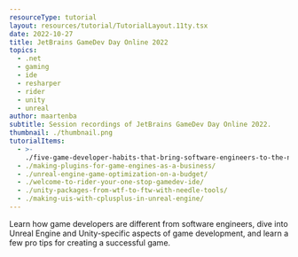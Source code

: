 ```yaml
---
resourceType: tutorial
layout: resources/tutorial/TutorialLayout.11ty.tsx
date: 2022-10-27
title: JetBrains GameDev Day Online 2022
topics:
  - .net
  - gaming
  - ide
  - resharper
  - rider
  - unity
  - unreal
author: maartenba
subtitle: Session recordings of JetBrains GameDev Day Online 2022.
thumbnail: ./thumbnail.png
tutorialItems:
  - >-
    ./five-game-developer-habits-that-bring-software-engineers-to-the-next-level/
  - ./making-plugins-for-game-engines-as-a-business/
  - ./unreal-engine-game-optimization-on-a-budget/
  - ./welcome-to-rider-your-one-stop-gamedev-ide/
  - ./unity-packages-from-wtf-to-ftw-with-needle-tools/
  - ./making-uis-with-cplusplus-in-unreal-engine/
---
```


Learn how game developers are different from software engineers, dive into Unreal Engine and Unity-specific aspects of game development, and learn a few pro tips for creating a successful game.
